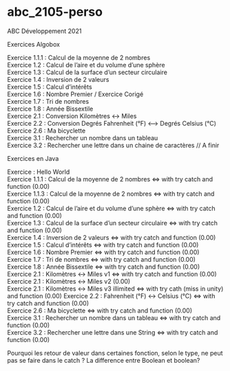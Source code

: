 # abc_2105-perso
ABC Développement 2021

Exercices Algobox

Exercice 1.1.1 : Calcul de la moyenne de 2 nombres  
Exercice 1.2 : Calcul de l’aire et du volume d’une sphère  
Exercice 1.3 : Calcul de la surface d’un secteur circulaire  
Exercice 1.4 : Inversion de 2 valeurs  
Exercice 1.5 : Calcul d’intérêts  
Exercice 1.6 : Nombre Premier / Exercice Corigé  
Exercice 1.7 : Tri de nombres  
Exercice 1.8 : Année Bissextile  
Exercice 2.1 : Conversion Kilomètres <-> Miles  
Exercice 2.2 : Conversion Degrés Fahrenheit (°F) <--> Degrés Celsius (°C)  
Exercice 2.6 : Ma bicyclette  
Exercice 3.1 : Rechercher un nombre dans un tableau  
Exercice 3.2 : Rechercher une lettre dans un chaine de caractères // A finir  

Exercices en Java

Exercice : Hello World  
Exercice 1.1.1 : Calcul de la moyenne de 2 nombres <=> with try catch and function              (0.00)  
Exercice 1.1.3 : Calcul de la moyenne de 2 nombres <=> with try catch and function              (0.00)  
Exercice 1.2 : Calcul de l’aire et du volume d’une sphère <=> with try catch and function       (0.00)  
Exercice 1.3 : Calcul de la surface d’un secteur circulaire <=> with try catch and function     (0.00)  
Exercice 1.4 : Inversion de 2 valeurs <=> with try catch and function                           (0.00)  
Exercice 1.5 : Calcul d’intérêts <=> with try catch and function                                (0.00)  
Exercice 1.6 : Nombre Premier <=> with try catch and function                                   (0.00)  
Exercice 1.7 : Tri de nombres <=> with try catch and function                                   (0.00)    
Exercice 1.8 : Année Bissextile <=> with try catch and function                                 (0.00)  
Exercice 2.1 : Kilomètres <-> Miles v1 <=> with try catch and function                          (0.00)  
Exercice 2.1 : Kilomètres <-> Miles v2                                                          (0.00)  
Exercice 2.1 : Kilomètres <-> Miles v3 illimited <=> with try cath (miss in unity) and function (0.00) 
Exercice 2.2 : Fahrenheit (°F) <-> Celsius (°C) <=> with try catch and function                 (0.00)  
Exercice 2.6 : Ma bicyclette  <=> with try catch and function                                   (0.00)  
Exercice 3.1 : Rechercher un nombre dans un tableau <=> with try catch and function             (0.00)  
Exercice 3.2 : Rechercher une lettre dans une String <=> with try catch and function            (0.00)

Pourquoi les retour de valeur dans certaines fonction, selon le type, ne peut pas se faire dans le catch ?
La difference entre Boolean et boolean?
